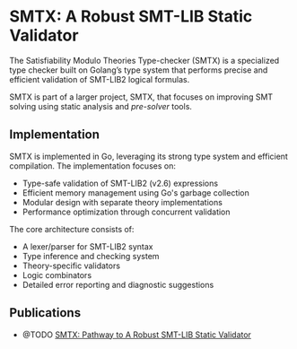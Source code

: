 # SMTX: A Robust SMT-LIB Static Validator

The Satisfiability Modulo Theories Type-checker (SMTX) is a specialized type checker built on Golang’s type system that performs precise and efficient validation of SMT-LIB2 logical formulas.

SMTX is part of a larger project, SMTX, that focuses on improving SMT solving using static analysis and _pre-solver_ tools.

## Implementation

SMTX is implemented in Go, leveraging its strong type system and efficient compilation. The implementation focuses on:

- Type-safe validation of SMT-LIB2 (v2.6) expressions
- Efficient memory management using Go's garbage collection
- Modular design with separate theory implementations
- Performance optimization through concurrent validation

The core architecture consists of:

- A lexer/parser for SMT-LIB2 syntax
- Type inference and checking system
- Theory-specific validators
- Logic combinators
- Detailed error reporting and diagnostic suggestions

## Publications

- @TODO [SMTX: Pathway to A Robust SMT-LIB Static Validator](#)
